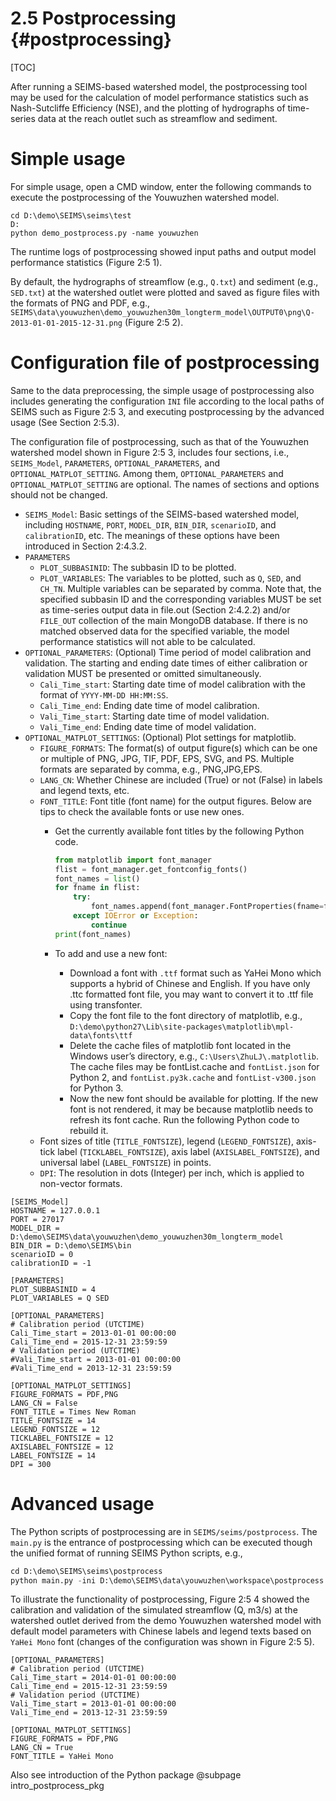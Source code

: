 2.5 Postprocessing {#postprocessing}
======================================================

[TOC]

After running a SEIMS-based watershed model, the postprocessing tool may be used for the calculation of model performance statistics such as Nash-Sutcliffe Efficiency (NSE), and the plotting of hydrographs of time-series data at the reach outlet such as streamflow and sediment.
# Simple usage

For simple usage, open a CMD window, enter the following commands to execute the postprocessing of the Youwuzhen watershed model.

```
cd D:\demo\SEIMS\seims\test
D:
python demo_postprocess.py -name youwuzhen
```

The runtime logs of postprocessing showed input paths and output model performance statistics (Figure 2:5 1).

By default, the hydrographs of streamflow (e.g., `Q.txt`) and sediment (e.g., `SED.txt`) at the watershed outlet were plotted and saved as figure files with the formats of PNG and PDF, e.g., `SEIMS\data\youwuzhen\demo_youwuzhen30m_longterm_model\OUTPUT0\png\Q-2013-01-01-2015-12-31.png` (Figure 2:5 2).

# Configuration file of postprocessing
Same to the data preprocessing, the simple usage of postprocessing also includes generating the configuration `INI` file according to the local paths of SEIMS such as Figure 2:5 3, and executing postprocessing by the advanced usage (See Section 2:5.3).

The configuration file of postprocessing, such as that of the Youwuzhen watershed model shown in Figure 2:5 3, includes four sections, i.e., `SEIMS_Model`, `PARAMETERS`, `OPTIONAL_PARAMETERS`, and `OPTIONAL_MATPLOT_SETTING`. Among them, `OPTIONAL_PARAMETERS` and `OPTIONAL_MATPLOT_SETTING` are optional. The names of sections and options should not be changed. 
+ `SEIMS_Model`: Basic settings of the SEIMS-based watershed model, including `HOSTNAME`, `PORT`, `MODEL_DIR`, `BIN_DIR`, `scenarioID`, and `calibrationID`, etc. The meanings of these options have been introduced in Section 2:4.3.2.
+ `PARAMETERS`
    + `PLOT_SUBBASINID`: The subbasin ID to be plotted.
    + `PLOT_VARIABLES`: The variables to be plotted, such as `Q`, `SED`, and `CH_TN`. Multiple variables can be separated by comma. Note that, the specified subbasin ID and the corresponding variables MUST be set as time-series output data in file.out (Section 2:4.2.2) and/or `FILE_OUT` collection of the main MongoDB database. If there is no matched observed data for the specified variable, the model performance statistics will not able to be calculated.
+ `OPTIONAL_PARAMETERS`: (Optional) Time period of model calibration and validation. The starting and ending date times of either calibration or validation MUST be presented or omitted simultaneously.
    + `Cali_Time_start`: Starting date time of model calibration with the format of `YYYY-MM-DD HH:MM:SS`.
    + `Cali_Time_end`: Ending date time of model calibration.
    + `Vali_Time_start`: Starting date time of model validation.
    + `Vali_Time_end`: Ending date time of model validation.
+ `OPTIONAL_MATPLOT_SETTINGS`: (Optional) Plot settings for matplotlib.
    + `FIGURE_FORMATS`: The format(s) of output figure(s) which can be one or multiple of PNG, JPG, TIF, PDF, EPS, SVG, and PS. Multiple formats are separated by comma, e.g., PNG,JPG,EPS.
    + `LANG_CN`: Whether Chinese are included (True) or not (False) in labels and legend texts, etc.
    + `FONT_TITLE`: Font title (font name) for the output figures. Below are tips to check the available fonts or use new ones.
        + Get the currently available font titles by the following Python code.

            ```python
            from matplotlib import font_manager
            flist = font_manager.get_fontconfig_fonts()
            font_names = list()
            for fname in flist:
                try:
                    font_names.append(font_manager.FontProperties(fname=fname).get_name())
                except IOError or Exception:
                    continue
            print(font_names)

            ```

        + To add and use a new font:
            + Download a font with `.ttf` format such as YaHei Mono which supports a hybrid of Chinese and English. If you have only .ttc formatted font file, you may want to convert it to .ttf file using transfonter.
            + Copy the font file to the font directory of matplotlib, e.g., `D:\demo\python27\Lib\site-packages\matplotlib\mpl-data\fonts\ttf`
            + Delete the cache files of matplotlib font located in the Windows user’s directory, e.g., `C:\Users\ZhuLJ\.matplotlib`. The cache files may be fontList.cache and `fontList.json` for Python 2, and `fontList.py3k.cache` and `fontList-v300.json` for Python 3.
            + Now the new font should be available for plotting. If the new font is not rendered, it may be because matplotlib needs to refresh its font cache. Run the following Python code to rebuild it.
    + Font sizes of title (`TITLE_FONTSIZE`), legend (`LEGEND_FONTSIZE`), axis-tick label (`TICKLABEL_FONTSIZE`), axis label (`AXISLABEL_FONTSIZE`), and universal label (`LABEL_FONTSIZE`) in points.
    + `DPI`: The resolution in dots (Integer) per inch, which is applied to non-vector formats.

```
[SEIMS_Model]
HOSTNAME = 127.0.0.1
PORT = 27017
MODEL_DIR = D:\demo\SEIMS\data\youwuzhen\demo_youwuzhen30m_longterm_model
BIN_DIR = D:\demo\SEIMS\bin
scenarioID = 0
calibrationID = -1

[PARAMETERS]
PLOT_SUBBASINID = 4
PLOT_VARIABLES = Q SED

[OPTIONAL_PARAMETERS]
# Calibration period (UTCTIME)
Cali_Time_start = 2013-01-01 00:00:00
Cali_Time_end = 2015-12-31 23:59:59
# Validation period (UTCTIME)
#Vali_Time_start = 2013-01-01 00:00:00
#Vali_Time_end = 2013-12-31 23:59:59

[OPTIONAL_MATPLOT_SETTINGS]
FIGURE_FORMATS = PDF,PNG
LANG_CN = False
FONT_TITLE = Times New Roman
TITLE_FONTSIZE = 14
LEGEND_FONTSIZE = 12
TICKLABEL_FONTSIZE = 12
AXISLABEL_FONTSIZE = 12
LABEL_FONTSIZE = 14
DPI = 300
```

# Advanced usage
The Python scripts of postprocessing are in `SEIMS/seims/postprocess`. The `main.py` is the entrance of postprocessing which can be executed though the unified format of running SEIMS Python scripts, e.g.,
```python
cd D:\demo\SEIMS\seims\postprocess
python main.py -ini D:\demo\SEIMS\data\youwuzhen\workspace\postprocess.ini
```

To illustrate the functionality of postprocessing, Figure 2:5 4 showed the calibration and validation of the simulated streamflow (Q, m3/s) at the watershed outlet derived from the demo Youwuzhen watershed model with default model parameters with Chinese labels and legend texts based on `YaHei Mono` font (changes of the configuration was shown in Figure 2:5 5). 

```
[OPTIONAL_PARAMETERS]
# Calibration period (UTCTIME)
Cali_Time_start = 2014-01-01 00:00:00
Cali_Time_end = 2015-12-31 23:59:59
# Validation period (UTCTIME)
Vali_Time_start = 2013-01-01 00:00:00
Vali_Time_end = 2013-12-31 23:59:59

[OPTIONAL_MATPLOT_SETTINGS]
FIGURE_FORMATS = PDF,PNG
LANG_CN = True
FONT_TITLE = YaHei Mono
```


Also see introduction of the Python package @subpage intro_postprocess_pkg
